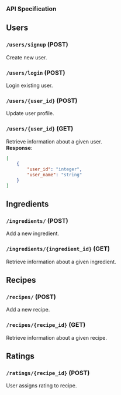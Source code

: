 ### API Specification

## Users
### `/users/signup` (POST)
Create new user.
### `/users/login` (POST)
Login existing user.
### `/users/{user_id}` (POST)
Update user profile.
### `/users/{user_id}` (GET)
Retrieve information about a given user. <br />
**Response**:

```json
[
    {
        "user_id": "integer",
        "user_name": "string"
    }
]
```

## Ingredients
### `/ingredients/` (POST)
Add a new ingredient.
### `/ingredients/{ingredient_id}` (GET)
Retrieve information about a given ingredient.

## Recipes
### `/recipes/` (POST)
Add a new recipe.
### `/recipes/{recipe_id}` (GET)
Retrieve information about a given recipe.

## Ratings
### `/ratings/{recipe_id}` (POST)
User assigns rating to recipe.
